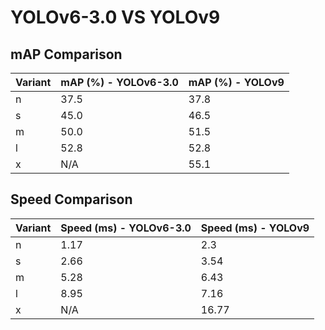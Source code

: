 ---
---

# YOLOv6-3.0 VS YOLOv9

## mAP Comparison

| Variant | mAP (%) - YOLOv6-3.0 | mAP (%) - YOLOv9 |
| ------- | -------------------- | ---------------- |
| n       | 37.5                 | 37.8             |
| s       | 45.0                 | 46.5             |
| m       | 50.0                 | 51.5             |
| l       | 52.8                 | 52.8             |
| x       | N/A                  | 55.1             |

## Speed Comparison

| Variant | Speed (ms) - YOLOv6-3.0 | Speed (ms) - YOLOv9 |
| ------- | ----------------------- | ------------------- |
| n       | 1.17                    | 2.3                 |
| s       | 2.66                    | 3.54                |
| m       | 5.28                    | 6.43                |
| l       | 8.95                    | 7.16                |
| x       | N/A                     | 16.77               |
